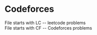 # Codeforces
File starts with LC -- leetcode problems <br>
File starts with CF -- Codeforces problems

